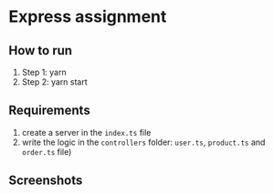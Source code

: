 # Express assignment

## How to run

1. Step 1: yarn
2. Step 2: yarn start

## Requirements

1. create a server in the `index.ts` file
2. write the logic in the `controllers` folder: `user.ts`, `product.ts` and `order.ts` file)

## Screenshots
